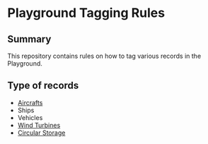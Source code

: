 # Playground Tagging Rules

## Summary

This repository contains rules on how to tag various records in the Playground.

## Type of records

- [Aircrafts](aircrafts.md)
- Ships
- Vehicles
- [Wind Turbines](wind_turbines.md)
- [Circular Storage](circular_storage.md)
